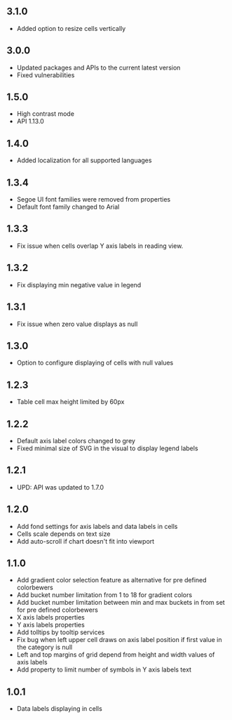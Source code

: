 ## 3.1.0
* Added option to resize cells vertically

## 3.0.0
* Updated packages and APIs to the current latest version
* Fixed vulnerabilities

## 1.5.0
* High contrast mode
* API 1.13.0

## 1.4.0

* Added localization for all supported languages

## 1.3.4

* Segoe UI font families were removed from properties
* Default font family changed to Arial

## 1.3.3

* Fix issue when cells overlap Y axis labels in reading view.

## 1.3.2

* Fix displaying min negative value in legend

## 1.3.1

* Fix issue when zero value displays as null

## 1.3.0

* Option to configure displaying of cells with null values

## 1.2.3

* Table cell max height limited by 60px

## 1.2.2

* Default axis label colors changed to grey
* Fixed minimal size of SVG in the visual to display legend labels

## 1.2.1

* UPD: API was updated to 1.7.0

## 1.2.0

* Add fond settings for axis labels and data labels in cells
* Cells scale depends on text size
* Add auto-scroll if chart doesn't fit into viewport

## 1.1.0

* Add gradient color selection feature as alternative for pre defined colorbewers
* Add bucket number limitation from 1 to 18 for gradient colors
* Add bucket number limitation between min and max buckets in from set for pre defined colorbewers
* X axis labels properties
* Y axis labels properties
* Add tolltips by tooltip services
* Fix bug when left upper cell draws on axis label position if first value in the category is null
* Left and top margins of grid depend from height and width values of axis labels
* Add property to limit number of symbols in Y axis labels text

## 1.0.1

* Data labels displaying in cells